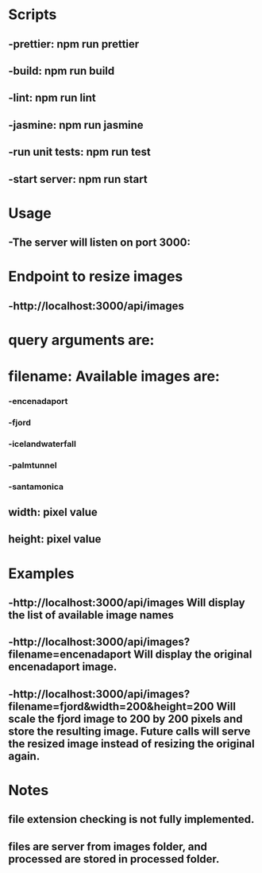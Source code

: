 # Scripts
##    -prettier: npm run prettier
##    -build: npm run build
##    -lint: npm run lint
##    -jasmine: npm run jasmine
##    -run unit tests: npm run test
##    -start server: npm run start
    
# Usage
## -The server will listen on port 3000:

# Endpoint to resize images
## -http://localhost:3000/api/images

# query arguments are:

# filename: Available images are:
### -encenadaport
### -fjord
### -icelandwaterfall
### -palmtunnel
### -santamonica
## width: pixel value
## height: pixel value
# Examples
## -http://localhost:3000/api/images Will display the list of available image names
## -http://localhost:3000/api/images?filename=encenadaport Will display the original encenadaport image.
## -http://localhost:3000/api/images?filename=fjord&width=200&height=200 Will scale the fjord image to 200 by 200 pixels and store the resulting image. Future calls will serve the resized image instead of resizing the original again.

# Notes
## file extension checking is not fully implemented.
## files are server from images folder, and processed are stored in processed folder.